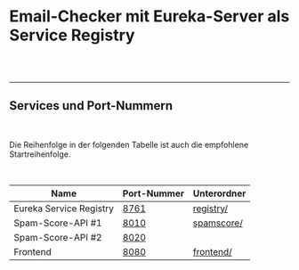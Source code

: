 # Email-Checker mit Eureka-Server als Service Registry #

<br>



<br>

----

## Services und Port-Nummern ##

<br>

Die Reihenfolge in der folgenden Tabelle ist auch die empfohlene Startreihenfolge.

<br>

| Name                    | Port-Nummer                   | Unterordner              |
| ----------------------- | ----------------------------- | -------------------------|
| Eureka Service Registry | [8761](http://localhost:8761) | [registry/](registry/)   |
| Spam-Score-API #1       | [8010](http://localhost:8010) | [spamscore/](spamscore/) |
| Spam-Score-API #2       | [8020](http://localhost:8020) |                          |
| Frontend                | [8080](http://localhost:8080) | [frontend/](frontend/)   |

<br>